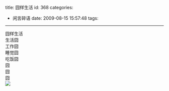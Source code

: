 title: 囧样生活
id: 368
categories:
  - 闲言碎语
date: 2009-08-15 15:57:48
tags:
---

囧样生活
</br>生活囧
</br>工作囧
</br>睡觉囧
</br>吃饭囧
</br>囧
</br>囧
</br>囧
</br>![](http://m1.img.libdd.com/farm4/2012/0821/17/7B1129321BC0A357691A811A88E96A613966645EF698_360_270.JPEG)</img>